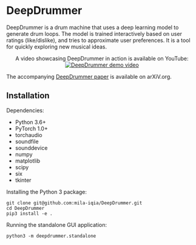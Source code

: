 # DeepDrummer

DeepDrummer is a drum machine that uses a deep learning model to generate drum loops. The model is trained interactively based on user ratings (like/dislike), and tries to approximate user preferences. It is a tool for quickly exploring new musical ideas.

<p align="center">
A video showcasing DeepDrummer in action is available on YouTube:<br>
<a href="https://www.youtube.com/watch?v=EPKsUf5YBeM"><img src="https://img.youtube.com/vi/EPKsUf5YBeM/0.jpg" alt="DeepDrummer demo video"></a>
</p>

The accompanying [DeepDrummer paper](https://arxiv.org/abs/2008.04391) is available on arXiV.org.

## Installation

Dependencies:
- Python 3.6+
- PyTorch 1.0+
- torchaudio
- soundfile
- sounddevice
- numpy
- matplotlib
- scipy
- six
- tkinter

Installing the Python 3 package:

```
git clone git@github.com:mila-iqia/DeepDrummer.git
cd DeepDrummer
pip3 install -e .
```

Running the standalone GUI application:
```
python3 -m deepdrummer.standalone
```
